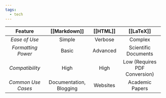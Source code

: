 ```yaml
---
tags:
  - tech
---
```


|    **Feature**     |    **[[Markdown]]**     | **[[HTML]]** |         **[[LaTeX]]**         |
| :----------------: | :---------------------: | :----------: | :---------------------------: |
|   *Ease of Use*    |         Simple          |   Verbose    |            Complex            |
| *Formatting Power* |          Basic          |   Advanced   |     Scientific Documents      |
|  *Compatibility*   |          High           |     High     | Low (Requires PDF Conversion) |
| *Common Use Cases* | Documentation, Blogging |   Websites   |        Academic Papers        |
